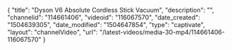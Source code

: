 {
    "title": "Dyson V6 Absolute Cordless Stick Vacuum",
    "description": "",
    "channelid": "114661406",
    "videoid": "116067570",
    "date_created": "1504639305",
    "date_modified": "1504647854",
    "type": "captivate",
    "layout": "channelVideo",
    "url": "\/latest-videos\/media-30-mp4\/114661406-116067570"
}